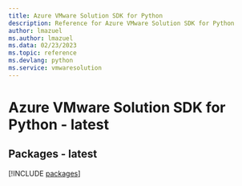 ```yaml
---
title: Azure VMware Solution SDK for Python
description: Reference for Azure VMware Solution SDK for Python
author: lmazuel
ms.author: lmazuel
ms.data: 02/23/2023
ms.topic: reference
ms.devlang: python
ms.service: vmwaresolution
---
```

# Azure VMware Solution SDK for Python - latest
## Packages - latest
[!INCLUDE [packages](vmware-solution-index.md)]